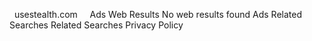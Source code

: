   usestealth.com     Ads Web Results No web results found Ads Related Searches Related Searches Privacy Policy